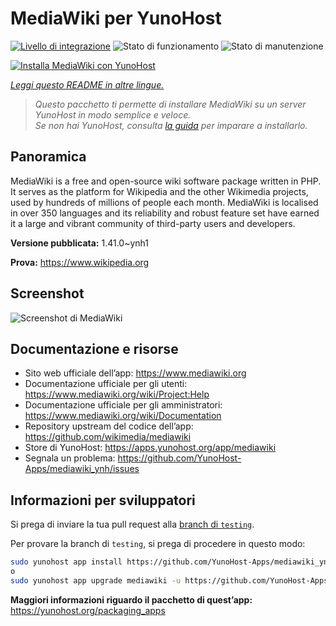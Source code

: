 <!--
N.B.: Questo README è stato automaticamente generato da <https://github.com/YunoHost/apps/tree/master/tools/readme_generator>
NON DEVE essere modificato manualmente.
-->

# MediaWiki per YunoHost

[![Livello di integrazione](https://dash.yunohost.org/integration/mediawiki.svg)](https://dash.yunohost.org/appci/app/mediawiki) ![Stato di funzionamento](https://ci-apps.yunohost.org/ci/badges/mediawiki.status.svg) ![Stato di manutenzione](https://ci-apps.yunohost.org/ci/badges/mediawiki.maintain.svg)

[![Installa MediaWiki con YunoHost](https://install-app.yunohost.org/install-with-yunohost.svg)](https://install-app.yunohost.org/?app=mediawiki)

*[Leggi questo README in altre lingue.](./ALL_README.md)*

> *Questo pacchetto ti permette di installare MediaWiki su un server YunoHost in modo semplice e veloce.*  
> *Se non hai YunoHost, consulta [la guida](https://yunohost.org/install) per imparare a installarlo.*

## Panoramica

MediaWiki is a free and open-source wiki software package written in PHP. It serves as the platform for Wikipedia and the other Wikimedia projects, used by hundreds of millions of people each month. MediaWiki is localised in over 350 languages and its reliability and robust feature set have earned it a large and vibrant community of third-party users and developers.


**Versione pubblicata:** 1.41.0~ynh1

**Prova:** <https://www.wikipedia.org>

## Screenshot

![Screenshot di MediaWiki](./doc/screenshots/screenshot.png)

## Documentazione e risorse

- Sito web ufficiale dell’app: <https://www.mediawiki.org>
- Documentazione ufficiale per gli utenti: <https://www.mediawiki.org/wiki/Project:Help>
- Documentazione ufficiale per gli amministratori: <https://www.mediawiki.org/wiki/Documentation>
- Repository upstream del codice dell’app: <https://github.com/wikimedia/mediawiki>
- Store di YunoHost: <https://apps.yunohost.org/app/mediawiki>
- Segnala un problema: <https://github.com/YunoHost-Apps/mediawiki_ynh/issues>

## Informazioni per sviluppatori

Si prega di inviare la tua pull request alla [branch di `testing`](https://github.com/YunoHost-Apps/mediawiki_ynh/tree/testing).

Per provare la branch di `testing`, si prega di procedere in questo modo:

```bash
sudo yunohost app install https://github.com/YunoHost-Apps/mediawiki_ynh/tree/testing --debug
o
sudo yunohost app upgrade mediawiki -u https://github.com/YunoHost-Apps/mediawiki_ynh/tree/testing --debug
```

**Maggiori informazioni riguardo il pacchetto di quest’app:** <https://yunohost.org/packaging_apps>
